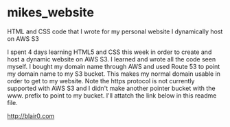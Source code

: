 # mikes_website
HTML and CSS code that I wrote for my personal website I dynamically host on AWS S3


I spent 4 days learning HTML5 and CSS this week in order to create and host a dynamic website on AWS S3. I learned and wrote all the code seen myself. I bought my domain name through AWS and used Route 53 to point my domain name to my S3 bucket. This makes my normal domain usable in order to get to my website. Note the https protocol is not currently supported with AWS S3 and I didn't make another pointer bucket with the www. prefix to point to my bucket. I'll attatch the link below in this readme file.

http://blair0.com
